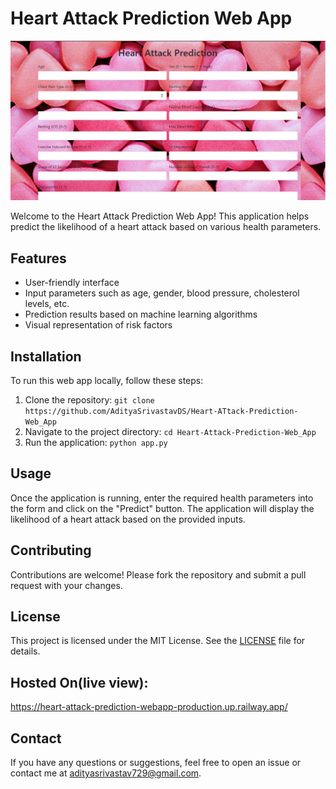# Heart Attack Prediction Web App

![Heart Attack Prediction](logo.jpg)

Welcome to the Heart Attack Prediction Web App! This application helps predict the likelihood of a heart attack based on various health parameters.

## Features
- User-friendly interface
- Input parameters such as age, gender, blood pressure, cholesterol levels, etc.
- Prediction results based on machine learning algorithms
- Visual representation of risk factors

## Installation
To run this web app locally, follow these steps:
1. Clone the repository: `git clone https://github.com/AdityaSrivastavDS/Heart-ATtack-Prediction-Web_App`
2. Navigate to the project directory: `cd Heart-Attack-Prediction-Web_App`
3. Run the application: `python app.py`

## Usage
Once the application is running, enter the required health parameters into the form and click on the "Predict" button. The application will display the likelihood of a heart attack based on the provided inputs.

## Contributing
Contributions are welcome! Please fork the repository and submit a pull request with your changes.

## License
This project is licensed under the MIT License. See the [LICENSE](LICENSE) file for details.

## Hosted On(live view):
https://heart-attack-prediction-webapp-production.up.railway.app/

## Contact
If you have any questions or suggestions, feel free to open an issue or contact me at [adityasrivastav729@gmail.com](mailto:adityasrivastav729@gmail.com).
